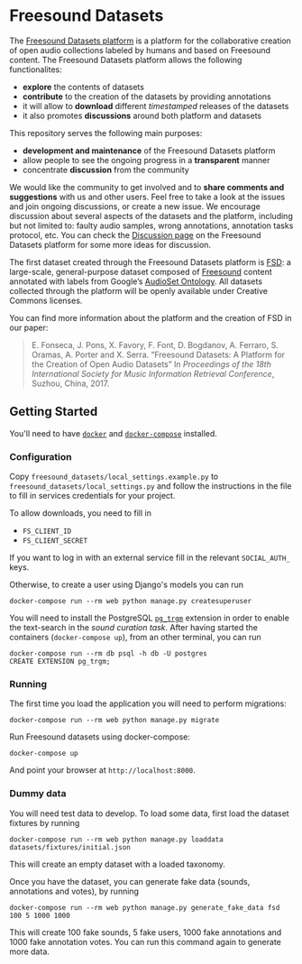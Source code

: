 # Freesound Datasets

The [Freesound Datasets platform](https://datasets.freesound.org/) is a platform for the collaborative creation of open audio collections labeled by humans and based on Freesound content. The Freesound Datasets platform allows the following functionalites:
- **explore** the contents of datasets
- **contribute** to the creation of the datasets by providing annotations
- it will allow to **download** different _timestamped_ releases of the datasets
- it also promotes **discussions** around both platform and datasets

This repository serves the following main purposes:
- **development and maintenance** of the Freesound Datasets platform
- allow people to see the ongoing progress in a **transparent** manner
- concentrate **discussion** from the community

We would like the community to get involved and to **share comments and suggestions** with us and other users. Feel free to take a look at the issues and join ongoing discussions, or create a new issue. We encourage discussion about several aspects of the datasets and the platform, including but not limited to: faulty audio samples, wrong annotations, annotation tasks protocol, etc. You can check the [Discussion page](https://datasets.freesound.org/fsd/discussion/) on the Freesound Datasets platform for some more ideas for discussion.

The first dataset created through the Freesound Datasets platform is [FSD](https://datasets.freesound.org/fsd/): a large-scale, general-purpose dataset composed of [Freesound](https://freesound.org/) content annotated with labels from Google’s [AudioSet Ontology](https://research.google.com/audioset/ontology/index.html). All datasets collected through the platform will be openly available under Creative Commons licenses.

You can find more information about the platform and the creation of FSD in our paper:

>  E. Fonseca, J. Pons, X. Favory, F. Font, D. Bogdanov, A. Ferraro, S. Oramas, A. Porter and X. Serra. “Freesound Datasets: A Platform for the Creation of Open Audio Datasets” In *Proceedings of the 18th International Society for Music Information Retrieval Conference*, Suzhou, China, 2017.
 


## Getting Started

You'll need to have [`docker`](https://docs.docker.com/install/) and [`docker-compose`](https://docs.docker.com/compose/install/) installed.

### Configuration

Copy `freesound_datasets/local_settings.example.py` to `freesound_datasets/local_settings.py`
and follow the instructions in the file to fill in services credentials for your project.

To allow downloads, you need to fill in

 * `FS_CLIENT_ID`
 * `FS_CLIENT_SECRET`

If you want to log in with an external service fill in the relevant `SOCIAL_AUTH_` keys.

Otherwise, to create a user using Django's models you can run

    docker-compose run --rm web python manage.py createsuperuser

You will need to install the PostgreSQL [`pg_trgm`](https://www.postgresql.org/docs/9.6/pgtrgm.html) extension in order to enable the text-search in the *sound curation task*. After having started the containers (`docker-compose up`), from an other terminal, you can run

    docker-compose run --rm db psql -h db -U postgres
    CREATE EXTENSION pg_trgm;


### Running

The first time you load the application you will need to perform migrations:

    docker-compose run --rm web python manage.py migrate

Run Freesound datasets using docker-compose:

    docker-compose up

And point your browser at `http://localhost:8000`.


### Dummy data

You will need test data to develop.
To load some data, first load the dataset fixtures by running

    docker-compose run --rm web python manage.py loaddata datasets/fixtures/initial.json

This will create an empty dataset with a loaded taxonomy.

Once you have the dataset, you can generate fake data (sounds, annotations and votes),
by running

    docker-compose run --rm web python manage.py generate_fake_data fsd 100 5 1000 1000

This will create 100 fake sounds, 5 fake users, 1000 fake annotations and 1000 fake annotation votes.
You can run this command again to generate more data.


